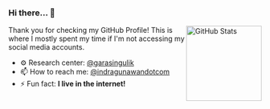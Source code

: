 ### Hi there... 👋

<a href="https://github.com/feedsbrain"><img alt="GitHub Stats" src="https://github-readme-stats.vercel.app/api?username=feedsbrain&count_private=true&show_icons=true&theme=vue-dark" align="right" height="150" /></a>

Thank you for checking my GitHub Profile! This is where I mostly spent my time if I'm not accessing my social media accounts.

- ⚙️ Research center: [@garasingulik](https://github.com/garasingulik)
- 📫 How to reach me: [@indragunawandotcom](https://instagram.com/indragunawandotcom)
- ⚡ Fun fact: **I live in the internet!**
